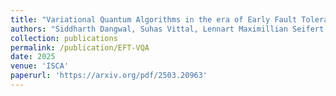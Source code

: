 ```yaml
---
title: "Variational Quantum Algorithms in the era of Early Fault Tolerance"
authors: "Siddharth Dangwal, Suhas Vittal, Lennart Maximillian Seifert, Frederic T. Chong, Gokul Subramanian Ravi"
collection: publications
permalink: /publication/EFT-VQA
date: 2025
venue: 'ISCA'
paperurl: 'https://arxiv.org/pdf/2503.20963'
---
```

